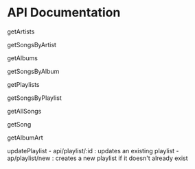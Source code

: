 # API Documentation

getArtists

getSongsByArtist

getAlbums

getSongsByAlbum

getPlaylists

getSongsByPlaylist

getAllSongs



getSong

getAlbumArt

updatePlaylist 
    - api/playlist/:id : updates an existing playlist
    - ap/playlist/new : creates a new playlist if it doesn't already exist